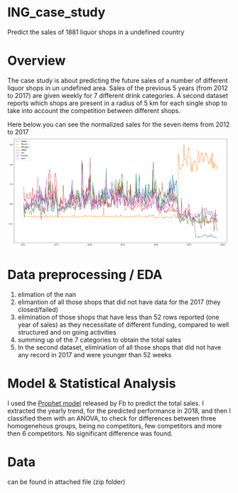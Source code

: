 # ING_case_study
Predict the sales of 1881 liquor shops in a undefined country

# Overview

The case study is about predicting the future sales of a number of different liquor shops in un undefined area. Sales of the previous 5 years (from 2012 to 2017) are given
weekly for 7 different drink categories. A second dataset reports which shops are present in a radius of 5 km for each single shop to take into account the competition between different shops. 

Here below you can see the normalized sales for the seven items from 2012 to 2017
![](https://github.com/luigigreselin/HOUSE_PRICE_REGRESSION/blob/main/ING_image.PNG)

# Data preprocessing / EDA
1. elimation of the nan
2. elimantion of all those shops that did not have data for the 2017 (they closed/failed)
3. elimination of those shops that have less than 52 rows reported (one year of sales) as they necessitate of different funding, compared to well structured and on going activities
4. summing up of the 7 categories to obtain the total sales
5. In the second dataset, elimination of all those shops that did not have any record in 2017 and were younger than 52 weeks

# Model & Statistical Analysis
I used the [Prophet model](https://facebook.github.io/prophet/) released by Fb to predict the total sales. I extracted the yearly trend, for the predicted performance in 2018, and then I classified them with an ANOVA, to check for differences between three homogenehous groups, being no competitors, few competitors and more then 6 competitors. No significant difference was found.

# Data
can be found in attached file (zip folder)
